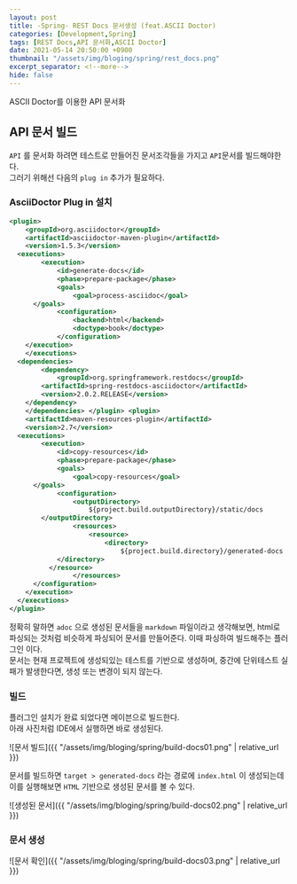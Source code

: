 ```yaml
---
layout: post
title: -Spring- REST Docs 문서생성 (feat.ASCII Doctor)
categories: [Development,Spring]
tags: [REST Docs,API 문서화,ASCII Doctor]
date: 2021-05-14 20:50:00 +0900
thumbnail: "/assets/img/bloging/spring/rest_docs.png"
excerpt_separator: <!--more-->
hide: false
---
```

ASCII Doctor를 이용한 API 문서화

<!--more-->

## API 문서 빌드  

`API` 를 문서화 하려면 테스트로 만들어진 문서조각들을 가지고 `API`문서를 빌드해야한다.  
그러기 위해선 다음의 `plug in` 추가가 필요하다.  
  


### AsciiDoctor Plug in 설치  

```xml
<plugin>
	<groupId>org.asciidoctor</groupId>
	<artifactId>asciidoctor-maven-plugin</artifactId>
	<version>1.5.3</version>
  <executions>
		<execution>
			<id>generate-docs</id>
			<phase>prepare-package</phase>
			<goals>
				<goal>process-asciidoc</goal>
      </goals>
			<configuration>
				<backend>html</backend>
				<doctype>book</doctype>
			</configuration>
    </execution>
	</executions>
  <dependencies>
		<dependency>
			<groupId>org.springframework.restdocs</groupId>
        <artifactId>spring-restdocs-asciidoctor</artifactId>
        <version>2.0.2.RELEASE</version>
    </dependency>
	</dependencies> </plugin> <plugin>
	<artifactId>maven-resources-plugin</artifactId>
	<version>2.7</version>
  <executions>
		<execution>
			<id>copy-resources</id>
			<phase>prepare-package</phase>
			<goals>
				<goal>copy-resources</goal>
      </goals>
			<configuration>
				<outputDirectory>
					${project.build.outputDirectory}/static/docs
        </outputDirectory>
				<resources>
					<resource>
						<directory>
							${project.build.directory}/generated-docs
            </directory>
          </resource>
				</resources>
      </configuration>
    </execution>
  </executions>
</plugin>
```  

정확히 말하면 `adoc` 으로 생성된 문서들을 `markdown` 파일이라고 생각해보면, html로 파싱되는 것처럼 비슷하게 파싱되어 문서를 만들어준다. 이때 파싱하여 빌드해주는 플러그인 이다.  
문서는 현재 프로젝트에 생성되있는 테스트를 기반으로 생성하며, 중간에 단위테스트 실패가 발생한다면, 생성 또는 변경이 되지 않는다.  





### 빌드

플러그인 설치가 완료 되었다면 메이븐으로 빌드한다.  
아래 사진처럼 IDE에서 실행하면 바로 생성된다.  

![문서 빌드]({{ "/assets/img/bloging/spring/build-docs01.png" | relative_url }})  

문서를 빌드하면 `target > generated-docs`  라는 경로에 `index.html` 이 생성되는데 이를 실행해보면 `HTML` 기반으로 생성된 문서를 볼 수 있다.  

![생성된 문서]({{ "/assets/img/bloging/spring/build-docs02.png" | relative_url }})  



### 문서 생성  

![문서 확인]({{ "/assets/img/bloging/spring/build-docs03.png" | relative_url }})
